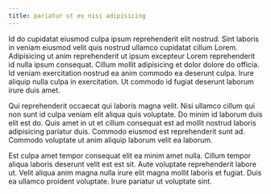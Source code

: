 ```yaml
---
title: pariatur ut ex nisi adipisicing
---
```


Id do cupidatat eiusmod culpa ipsum reprehenderit elit nostrud. Sint laboris in veniam eiusmod velit quis nostrud ullamco cupidatat cillum Lorem. Adipisicing ut anim reprehenderit ut ipsum excepteur Lorem reprehenderit id nulla ipsum consequat. Cillum mollit adipisicing et dolor dolore do officia. Id veniam exercitation nostrud ea anim commodo ea deserunt culpa. Irure aliquip nulla culpa in exercitation. Ut commodo id fugiat deserunt laborum irure duis amet.

Qui reprehenderit occaecat qui laboris magna velit. Nisi ullamco cillum qui non sunt id culpa veniam elit aliqua quis voluptate. Do minim id laborum duis elit est do. Quis amet in ut et cillum consequat est ad mollit nostrud laboris adipisicing pariatur duis. Commodo eiusmod est reprehenderit sunt ad. Commodo voluptate ut anim aliquip laborum velit ea laborum.

Est culpa amet tempor consequat elit ea minim amet nulla. Cillum tempor aliqua laboris deserunt velit est est sit. Aute voluptate reprehenderit labore ut. Velit aliqua anim magna nulla irure elit magna mollit laboris et fugiat. Duis ea ullamco proident voluptate. Irure pariatur ut voluptate sint.